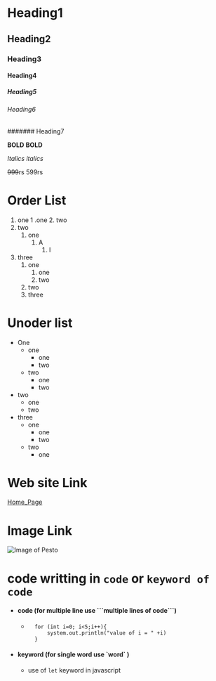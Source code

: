 # Heading1
## Heading2
### Heading3
#### Heading4
##### Heading5
###### Heading6
####### Heading7

**BOLD**
__BOLD__        

*Italics*
_italics_

~~999~~rs 599rs

# Order List

1. one
    1 .one
    2. two
2. two
    1. one
        1. A
            1. I
3. three
    1. one
        1. one
        2. two
    2. two
    3. three

# Unoder list

- One
    - one
        - one
        - two
    - two
        - one
        - two
- two
    - one
    - two 
- three
    - one
        - one
        - two
    - two
        - one    

# Web site Link
[Home_Page](https://www.google.com/webhp?hl=en&sa=X&ved=0ahUKEwjx4Jzkpbv_AhWhXWwGHfgSAjcQPAgI "Google")

# Image Link
![Image of Pesto](https://www.google.com/search?q=pesto+tech+image&rlz=1C1UEAD_enIN1057IN1057&sxsrf=APwXEdcZ1LaMnAZivsTgFpRz1EO8JMXw6w:1686489395732&source=lnms&tbm=isch&sa=X&ved=2ahUKEwjghubKprv_AhWJbmwGHccNCy8Q0pQJegQIAhAC&biw=1536&bih=714&dpr=1.25#imgrc=uhntaKvUGI7lKM "Pesto Image link")

# code writting in ```code``` or `keyword of code `
- #### code (for multiple line use \```multiple lines of code\```)
    - ```
        for (int i=0; i<5;i++){
            system.out.println("value of i = " +i)
        }
        ```
- #### keyword (for single word use \`word\` )
    - use of `let` keyword in javascript
